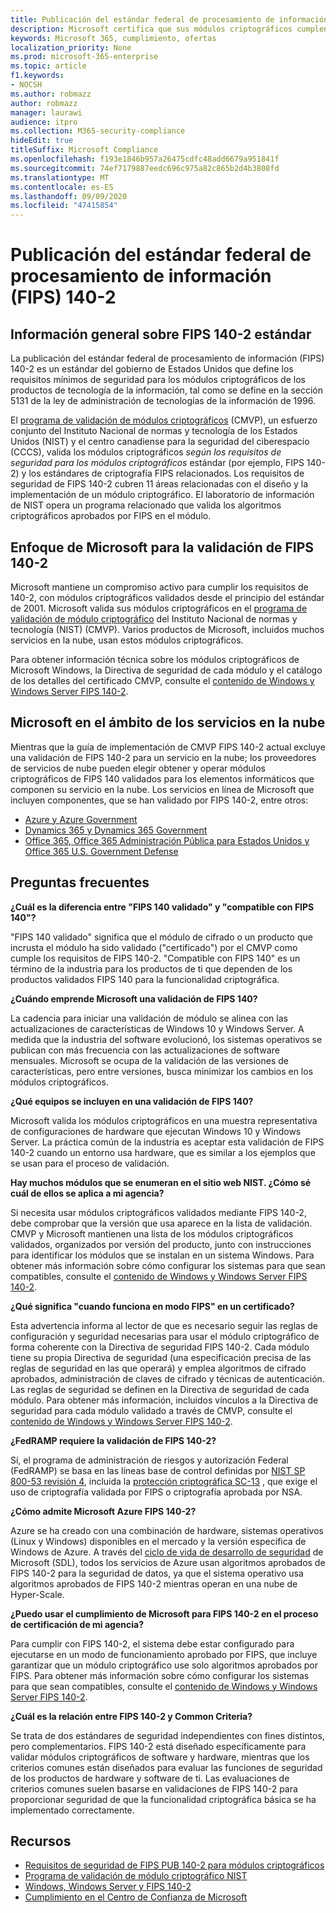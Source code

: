 ```yaml
---
title: Publicación del estándar federal de procesamiento de información (FIPS) 140-2
description: Microsoft certifica que sus módulos criptográficos cumplen con el estándar federal de procesamiento de información estadounidense.
keywords: Microsoft 365, cumplimiento, ofertas
localization_priority: None
ms.prod: microsoft-365-enterprise
ms.topic: article
f1.keywords:
- NOCSH
ms.author: robmazz
author: robmazz
manager: laurawi
audience: itpro
ms.collection: M365-security-compliance
hideEdit: true
titleSuffix: Microsoft Compliance
ms.openlocfilehash: f193e1846b957a26475cdfc48add6679a951841f
ms.sourcegitcommit: 74ef7179887eedc696c975a82c865b2d4b3808fd
ms.translationtype: MT
ms.contentlocale: es-ES
ms.lasthandoff: 09/09/2020
ms.locfileid: "47415854"
---
```

# <a name="federal-information-processing-standard-fips-publication-140-2"></a>Publicación del estándar federal de procesamiento de información (FIPS) 140-2

## <a name="fips-140-2-standard-overview"></a>Información general sobre FIPS 140-2 estándar

La publicación del estándar federal de procesamiento de información (FIPS) 140-2 es un estándar del gobierno de Estados Unidos que define los requisitos mínimos de seguridad para los módulos criptográficos de los productos de tecnología de la información, tal como se define en la sección 5131 de la ley de administración de tecnologías de la información de 1996.

El [programa de validación de módulos criptográficos](https://csrc.nist.gov/Projects/cryptographic-module-validation-program) (CMVP), un esfuerzo conjunto del Instituto Nacional de normas y tecnología de los Estados Unidos (NIST) y el centro canadiense para la seguridad del ciberespacio (CCCS), valida los módulos criptográficos *según los requisitos de seguridad para los módulos criptográficos* estándar (por ejemplo, FIPS 140-2) y los estándares de criptografía FIPS relacionados. Los requisitos de seguridad de FIPS 140-2 cubren 11 áreas relacionadas con el diseño y la implementación de un módulo criptográfico. El laboratorio de información de NIST opera un programa relacionado que valida los algoritmos criptográficos aprobados por FIPS en el módulo.

## <a name="microsofts-approach-to-fips-140-2-validation"></a>Enfoque de Microsoft para la validación de FIPS 140-2

Microsoft mantiene un compromiso activo para cumplir los requisitos de 140-2, con módulos criptográficos validados desde el principio del estándar de 2001. Microsoft valida sus módulos criptográficos en el [programa de validación de módulo criptográfico](https://csrc.nist.gov/Projects/cryptographic-module-validation-program) del Instituto Nacional de normas y tecnología (NIST) (CMVP). Varios productos de Microsoft, incluidos muchos servicios en la nube, usan estos módulos criptográficos.

Para obtener información técnica sobre los módulos criptográficos de Microsoft Windows, la Directiva de seguridad de cada módulo y el catálogo de los detalles del certificado CMVP, consulte el [contenido de Windows y Windows Server FIPS 140-2](https://aka.ms/AA6ehud).

## <a name="microsoft-in-scope-cloud-services"></a>Microsoft en el ámbito de los servicios en la nube

Mientras que la guía de implementación de CMVP FIPS 140-2 actual excluye una validación de FIPS 140-2 para un servicio en la nube; los proveedores de servicios de nube pueden elegir obtener y operar módulos criptográficos de FIPS 140 validados para los elementos informáticos que componen su servicio en la nube. Los servicios en línea de Microsoft que incluyen componentes, que se han validado por FIPS 140-2, entre otros:

- [Azure y Azure Government](https://docs.microsoft.com/azure/azure-government/documentation-government-plan-security)
- [Dynamics 365 y Dynamics 365 Government](https://docs.microsoft.com/microsoft-365/compliance/office-365-encryption-in-microsoft-dynamics-365)
- [Office 365, Office 365 Administración Pública para Estados Unidos y Office 365 U.S. Government Defense](https://docs.microsoft.com/microsoft-365/compliance/office-365-encryption-risks-and-protections)

## <a name="frequently-asked-questions"></a>Preguntas frecuentes

**¿Cuál es la diferencia entre "FIPS 140 validado" y "compatible con FIPS 140"?**

"FIPS 140 validado" significa que el módulo de cifrado o un producto que incrusta el módulo ha sido validado ("certificado") por el CMVP como cumple los requisitos de FIPS 140-2. "Compatible con FIPS 140" es un término de la industria para los productos de ti que dependen de los productos validados FIPS 140 para la funcionalidad criptográfica.

**¿Cuándo emprende Microsoft una validación de FIPS 140?**

La cadencia para iniciar una validación de módulo se alinea con las actualizaciones de características de Windows 10 y Windows Server. A medida que la industria del software evolucionó, los sistemas operativos se publican con más frecuencia con las actualizaciones de software mensuales. Microsoft se ocupa de la validación de las versiones de características, pero entre versiones, busca minimizar los cambios en los módulos criptográficos.

**¿Qué equipos se incluyen en una validación de FIPS 140?**

Microsoft valida los módulos criptográficos en una muestra representativa de configuraciones de hardware que ejecutan Windows 10 y Windows Server. La práctica común de la industria es aceptar esta validación de FIPS 140-2 cuando un entorno usa hardware, que es similar a los ejemplos que se usan para el proceso de validación.

**Hay muchos módulos que se enumeran en el sitio web NIST. ¿Cómo sé cuál de ellos se aplica a mi agencia?**

Si necesita usar módulos criptográficos validados mediante FIPS 140-2, debe comprobar que la versión que usa aparece en la lista de validación. CMVP y Microsoft mantienen una lista de los módulos criptográficos validados, organizados por versión del producto, junto con instrucciones para identificar los módulos que se instalan en un sistema Windows. Para obtener más información sobre cómo configurar los sistemas para que sean compatibles, consulte el [contenido de Windows y Windows Server FIPS 140-2](https://aka.ms/AA6ehud).

**¿Qué significa "cuando funciona en modo FIPS" en un certificado?**

Esta advertencia informa al lector de que es necesario seguir las reglas de configuración y seguridad necesarias para usar el módulo criptográfico de forma coherente con la Directiva de seguridad FIPS 140-2. Cada módulo tiene su propia Directiva de seguridad (una especificación precisa de las reglas de seguridad en las que operará) y emplea algoritmos de cifrado aprobados, administración de claves de cifrado y técnicas de autenticación. Las reglas de seguridad se definen en la Directiva de seguridad de cada módulo. Para obtener más información, incluidos vínculos a la Directiva de seguridad para cada módulo validado a través de CMVP, consulte el [contenido de Windows y Windows Server FIPS 140-2](https://aka.ms/AA6ehud).

**¿FedRAMP requiere la validación de FIPS 140-2?**

Sí, el programa de administración de riesgos y autorización Federal (FedRAMP) se basa en las líneas base de control definidas por [NIST SP 800-53 revisión 4](https://nvd.nist.gov/800-53/Rev4/), incluida la [protección criptográfica SC-13](https://nvd.nist.gov/800-53/Rev4/control/SC-13) , que exige el uso de criptografía validada por FIPS o criptografía aprobada por NSA.

**¿Cómo admite Microsoft Azure FIPS 140-2?**

Azure se ha creado con una combinación de hardware, sistemas operativos (Linux y Windows) disponibles en el mercado y la versión específica de Windows de Azure. A través del [ciclo de vida de desarrollo de seguridad](https://www.microsoft.com/securityengineering/sdl/) de Microsoft (SDL), todos los servicios de Azure usan algoritmos aprobados de FIPS 140-2 para la seguridad de datos, ya que el sistema operativo usa algoritmos aprobados de FIPS 140-2 mientras operan en una nube de Hyper-Scale.

**¿Puedo usar el cumplimiento de Microsoft para FIPS 140-2 en el proceso de certificación de mi agencia?**

Para cumplir con FIPS 140-2, el sistema debe estar configurado para ejecutarse en un modo de funcionamiento aprobado por FIPS, que incluye garantizar que un módulo criptográfico use solo algoritmos aprobados por FIPS. Para obtener más información sobre cómo configurar los sistemas para que sean compatibles, consulte el [contenido de Windows y Windows Server FIPS 140-2](https://aka.ms/AA6ehud).

**¿Cuál es la relación entre FIPS 140-2 y Common Criteria?**

Se trata de dos estándares de seguridad independientes con fines distintos, pero complementarios. FIPS 140-2 está diseñado específicamente para validar módulos criptográficos de software y hardware, mientras que los criterios comunes están diseñados para evaluar las funciones de seguridad de los productos de hardware y software de ti. Las evaluaciones de criterios comunes suelen basarse en validaciones de FIPS 140-2 para proporcionar seguridad de que la funcionalidad criptográfica básica se ha implementado correctamente.

## <a name="resources"></a>Recursos

- [Requisitos de seguridad de FIPS PUB 140-2 para módulos criptográficos](https://csrc.nist.gov/publications/fips/fips140-2/fips1402.pdf)
- [Programa de validación de módulo criptográfico NIST](https://csrc.nist.gov/groups/STM/cmvp/index.html)
- [Windows, Windows Server y FIPS 140-2](https://docs.microsoft.com/windows/security/threat-protection/fips-140-validation)
- [Cumplimiento en el Centro de Confianza de Microsoft](https://www.microsoft.com/trust-center/compliance/compliance-overview)
